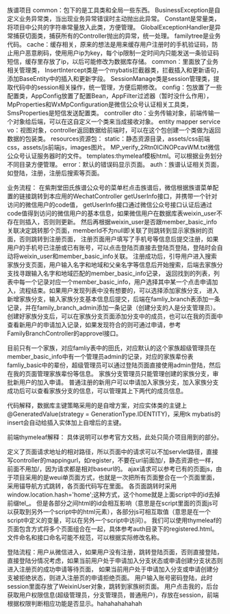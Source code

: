 族谱项目
common：包下的是工具类和全局一些东西。
BusinessException是自定义业务异常类，当出现业务异常错误时主动抛出此异常。
Constant是常量类，将项目中公共的字符串常量放入此类，方便管理。
GlobalExceptionHandler是异常捕获切面类，捕获所有的Controller抛出的异常，统一处理。
familytree是业务代码。
cache：缓存相关，原来的想法是用来缓存用户注册时的手机验证码，防止用户恶意刷码，使用用户ip为key，每个ip限制一定时间内只能发送一条验证码短信，缓存里存放了ip，以后可能修改为数据库存储。
common：里面放了业务相关管理类，
InsertIntercept类是一个mybatis拦截器类，拦截插入和更新语句，添加BaseEntity中的插入和更新字段。
SessionManage类是session管理类，提取代码中的session相关操作，统一管理，方便后期修改。
config：包放置了一些配置类，AppConfig放置了配置Bean，AppFilter过滤器（暂时没什么作用），MpProperties和WxMpConfiguration是微信公众号认证相关工具类，SmsProperties是短信发送配置类。
controller
dto：业务传输对象，前端传输一个对象给后端，可以在这自定义一个类来当成接收对象。
entity
mapper
service
vo：视图对象，controller返回数据给前端时，可以在这个包创建一个类做为返回数据的包装类。
resources资源包：
static：静态资源目录，assets/css前端css，assets/js前端js，images图片。
MP_verify_2Rtn0lCiNOPcavWM.txt微信公众号认证服务器时的文件。
templates:thymeleaf模板html。可以根据业务划分不同目录方便管理。
error：默认的错误码显示页面。
auth：族谱认证相关页面，如登陆，注册，注册后搜索等页面。

业务流程：
在紫荆堂田氏族谱公众号的菜单栏点击族谱后，微信根据族谱菜单配置的链接跳转到本应用的WechatController getUserInfo接口，并携带一个针对访问的微信用户的code值，
getUserInfo接口通过微信公众号接口认证后通过code值得到访问的微信用户的基本信息，如果微信用户在数据库表weixin_user不存在则插入，否则则更新。
然后再根据weixin_user是否跟member_basic_info关联决定跳转那个页面，memberId不为null即关联了则跳转到显示家族树的页面，否则跳转到注册页面，
注册页面用户填写了手机号等信息后提交注册，如果用户的手机号已注册或已有账号，可以点击登陆页直接去登陆页登陆，登陆时会自动将weixin_user和member_basic_info关联。
注册成功后，引导用户进入搜索家族分支页面，用户输入名字和地域和父亲名字等信息后开始搜索，后端去家族分支找寻跟输入名字和地域匹配的member_basic_info记录，
返回找到的列表，列表中每一个记录对应一个member_basic_info，用户选择其中某一个点击申请加入，流程结束。如果用户发现列表中没有想要的，可以选择添加家族分支，
进入新增家族分支，输入家族分支基本信息后提交，后端在famliy_branch表添加一条记录，并在family_branch_admin添加一条记录（创建分支的人是分支管理员）。
创建好家族分支后，可以在家族分支页面添加分支中的成员，也可以在我的页面中查看新用户的申请加入记录，如果发现符合的则可通过申请，参考FamilyBranchController的approvel接口。

目前只有一个家族，对应famliy表中的田氏，对应默认的这个家族超级管理员在member_basic_info中有一个管理员admin的记录，对应的家族辈份表famliy_basic中的辈份，超级管理员可以通过登陆页面直接使用admin登陆，然后在我的页面管理家族辈份等信息。
家族分支管理员只能管理创建的家族分支，审批新用户的加入申请。
普通注册的新用户可以申请加入家族分支，加入家族分支成功后可以查看家族分支的信息，可以管理其上下两代的成员信息。

代码解释，数据库主键策略采用的是自增方案，对应实体类的主键上@GeneratedValue(strategy = GenerationType.IDENTITY)，采用tk mybatis的insert会自动给插入实体加上自增后的主键。

前端thymeleaf解释：
具体说明可以参考官方文档，此处只简介项目用到的部分。
<base th:href="${#request.getContextPath()}+'/'">定义了页面请求地址的相对路径，所以页面中的请求可以不加servlet路径，直接写controller的mappingurl，如register，不要在url前面加/，静态资源也一样，前面不用加/，因为请求都是相对baseurl的。
ajax请求可以参考已有的页面js，由于项目采用的是weui单页面方式，也就是一次把所有页面整合在一个页面里面，采用锚导航方式跳转，各页面代码写在<script type="text/html" id="tpl_home"></script>里面。
各页面跳转时采用window.location.hash='home';这种方式，这个home就是上面script中的id去掉前缀tel_。
但是各部分之间html的id会相互影响（意思是在script里面的页面js可以获取到另外一个script中的html元素），各部分js可相互取值（意思是在一个script中定义的变量，可以在另外一个script中访问）。
我们可以使用thymeleaf的页面包含方式将多个页面组合在一起，具体参考auth目录下的registered.html。
文件命名和接口命名可能不规范，可以根据实际修改名称。

登陆流程：用户从微信进入，如果用户没有注册，跳转登陆页面，否则直接登陆，直接登陆分情况考虑，如果当前用户处于申请加入分支状态或申请创建分支状态则进入注册页的成功申请等待页面，
如果当前用户处于申请加入分支或申请创建分支被拒绝状态，则进入注册页的申请拒绝页面。
用户输入账号密码登陆，此时session里面存放了WeixinUser对象，跳转到家族树页面。
用户点击我的，后台获取用户权限信息(超级管理员，分支管理员，普通用户)，存放在session，前端根据权限判断相应功能是否显示。hahahahahahah
